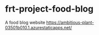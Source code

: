 # frt-project-food-blog
A food blog website
https://ambitious-plant-03501b010.1.azurestaticapps.net/

